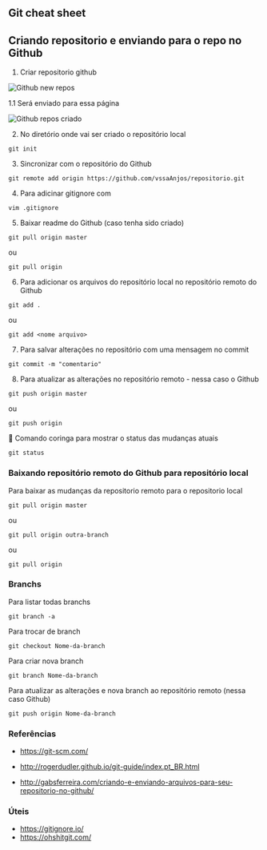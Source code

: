 ## Git cheat sheet

## Criando repositorio e enviando para o repo no Github

1. Criar repositorio github

![Github new repos](https://github.com/vssaAnjos/cheat-sheet-git/blob/master/github_new_repos.png)

1.1 Será enviado para essa página

![Github repos criado](https://github.com/vssaAnjos/cheat-sheet-git/blob/master/github_new_repos2.png)

2. No diretório onde vai ser criado o repositório local
``` 
git init
```

3. Sincronizar com o repositório do Github

```
git remote add origin https://github.com/vssaAnjos/repositorio.git
```

4. Para adicinar gitignore com 

```
vim .gitignore
``` 

5. Baixar readme do Github (caso tenha sido criado) 

```
git pull origin master
```
ou 
```
git pull origin
```

6. Para adicionar os arquivos do repositório local no repositório remoto do Github

```
git add . 
``` 
ou 
```
git add <nome arquivo>
```

7. Para salvar alterações no repositório com uma mensagem no commit

```
git commit -m "comentario"
```

8. Para atualizar as alterações no repositório remoto - nessa caso o Github
```
git push origin master
```
ou
```
git push origin
```

:pushpin: Comando coringa para mostrar o status das mudanças atuais

```
git status
``` 

### Baixando repositório remoto do Github para repositório local

Para baixar as mudanças da repositorio remoto para o repositorio local

```
git pull origin master
```
ou 
```
git pull origin outra-branch
```
ou
```
git pull origin
```

### Branchs

Para listar todas branchs

```
git branch -a
```

Para trocar de branch

```
git checkout Nome-da-branch
```

Para criar nova branch
```
git branch Nome-da-branch
```

Para atualizar as alterações e nova branch ao repositório remoto (nessa caso Github)
```
git push origin Nome-da-branch
```

### Referências

- https://git-scm.com/

- http://rogerdudler.github.io/git-guide/index.pt_BR.html

- http://gabsferreira.com/criando-e-enviando-arquivos-para-seu-repositorio-no-github/


### Úteis

- https://gitignore.io/
- https://ohshitgit.com/

